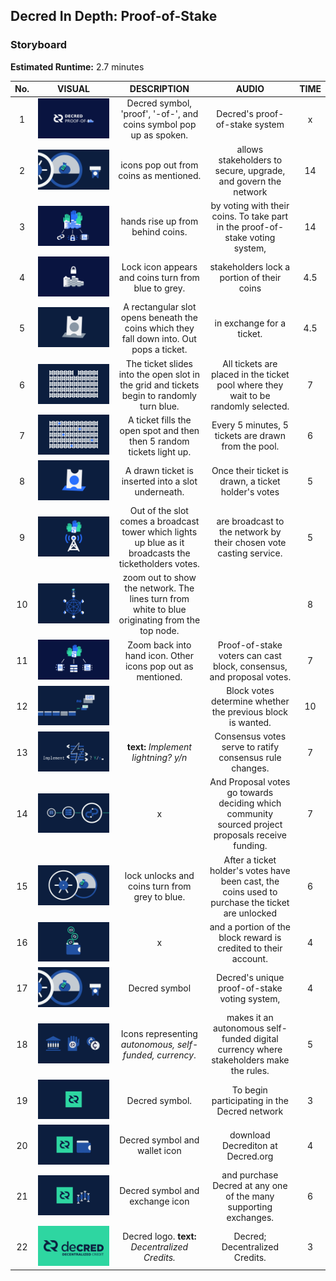 ## Decred In Depth: Proof-of-Stake
### Storyboard
**Estimated Runtime:** 2.7 minutes

No. | VISUAL | DESCRIPTION | AUDIO | TIME
:-: | :----: | :---: | :---: | :--:
1 | ![Shot 1](../decredStakeVoting/img/shot_1.svg) | Decred symbol, 'proof', '-of-', and coins symbol pop up as spoken. | Decred's proof-of-stake system | x
2 | ![Shot 2](../decredStakeVoting/img/shot_2.svg) | icons pop out from coins as mentioned. | allows stakeholders to secure, upgrade, and govern the network | 14
3 | ![Shot 3](../decredStakeVoting/img/shot_3.svg) | hands rise up from behind coins. | by voting with their coins. To take part in the proof-of-stake voting system, | 14
4 | ![Shot 4](../decredStakeVoting/img/shot_4.svg) | Lock icon appears and coins turn from blue to grey. | stakeholders lock a portion of their coins | 4.5
5 | ![Shot 5](../decredStakeVoting/img/shot_5.svg) | A rectangular slot opens beneath the coins which they fall down into. Out pops a ticket. | in exchange for a ticket. | 4.5
6 | ![Shot 6](../decredStakeVoting/img/shot_6.svg) | The ticket slides into the open slot in the grid and tickets begin to randomly turn blue. | All tickets are placed in the ticket pool where they wait to be randomly selected. | 7
7 | ![Shot 7](../decredStakeVoting/img/shot_7.svg) | A ticket fills the open spot and then then 5 random tickets light up. | Every 5 minutes, 5 tickets are drawn from the pool. | 6 
8 | ![Shot 8](../decredStakeVoting/img/shot_8.svg) | A drawn ticket is inserted into a slot underneath. | Once their ticket is drawn, a ticket holder's votes | 5
9 |  ![Shot 9](../decredStakeVoting/img/shot_9.svg) | Out of the slot comes a broadcast tower which lights up blue as it broadcasts the ticketholders votes. | are broadcast to the network by their chosen vote casting service. | 5
10 | ![Shot 10](../decredStakeVoting/img/shot_10.svg) | zoom out to show the network. The lines turn from white to blue originating from the top node. |  | 8
11 | ![Shot 11](../decredStakeVoting/img/shot_11.svg) | Zoom back into hand icon. Other icons pop out as mentioned. | Proof-of-stake voters can cast block, consensus, and proposal votes. | 7
12 | ![Shot 12](../decredStakeVoting/img/shot_12.svg) |  | Block votes determine whether the previous block is wanted. | 10 
13 | ![Shot 13](../decredStakeVoting/img/shot_13.svg) | **text:** *Implement lightning? y/n* | Consensus votes serve to ratify consensus rule changes. | 7
14 | ![Shot 14](../decredStakeVoting/img/shot_14.svg) | x | And Proposal votes go towards deciding which community sourced project proposals receive funding. | 7
15 |  ![Shot 15](../decredStakeVoting/img/shot_15.svg) | lock unlocks and coins turn from grey to blue. | After a ticket holder's votes have been cast, the coins used to purchase the ticket are unlocked | 6
16 | ![Shot 16](../decredStakeVoting/img/shot_16.svg) | x | and a portion of the block reward is credited to their account. | 4
17 |  ![Shot 17](../decredStakeVoting/img/shot_2.svg) | Decred symbol | Decred's unique proof-of-stake voting system, | 4
18 | ![Shot 18](../decredStakeVoting/img/shot_18.svg) | Icons representing *autonomous, self-funded, currency*. | makes it an autonomous self-funded digital currency where stakeholders make the rules. | 5
19 | ![Shot 19](../decredStakeVoting/img/shot_19.svg) | Decred symbol. | To begin participating in the Decred network | 3
20 |  ![Shot 20](../decredStakeVoting/img/shot_20.svg) | Decred symbol and wallet icon | download Decrediton at Decred.org  | 4 
21 |  ![Shot 21](../decredStakeVoting/img/shot_21.svg) | Decred symbol and exchange icon | and purchase Decred at any one of the many supporting exchanges. | 6
22 | ![Shot 22](../decredStakeVoting/img/shot_22.svg) | Decred logo. **text:** *Decentralized Credits.* | Decred; Decentralized Credits. | 3
